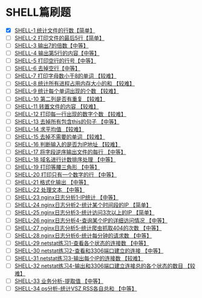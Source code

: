
# SHELL篇刷题


- [x] [SHELL-1 统计文件的行数【简单】](shell-1.md) 
- [ ] [SHELL-2 打印文件的最后5行【简单】](shell-2.md)
- [ ] [SHELL-3 输出7的倍数【中等】](shell-3.md)
- [ ] [SHELL-4 输出第5行的内容【中等】](shell-4.md)
- [ ] [SHELL-5 打印空行的行号【中等】](shell-5.md)
- [ ] [SHELL-6 去掉空行【中等】](shell-6.md)
- [ ] [SHELL-7 打印字母数小于8的单词 【较难】](shell-1.md)
- [ ] [SHELL-8 统计所有进程占用内存大小的和 【较难】](shell-1.md)
- [ ] [SHELL-9 统计每个单词出现的个数 【较难】](shell-1.md)
- [ ] [SHELL-10 第二列是否有重复 【较难】](shell-1.md)
- [ ] [SHELL-11 转置文件的内容 【较难】](shell-1.md)
- [ ] [SHELL-12 打印每一行出现的数字个数 【较难】](shell-1.md)
- [ ] [SHELL-13 去掉所有包含this的句子 【中等】](shell-1.md)
- [ ] [SHELL-14 求平均值 【较难】](shell-1.md)
- [ ] [SHELL-15 去掉不需要的单词 【较难】](shell-1.md)
- [ ] [SHELL-16 判断输入的是否为IP地址 【较难】](shell-1.md)
- [ ] [SHELL-17 将字段逆序输出文件的每行 【中等】](shell-1.md)
- [ ] [SHELL-18 域名进行计数排序处理 【中等】](shell-1.md)
- [ ] [SHELL-19 打印等腰三角形 【中等】](shell-1.md)
- [ ] [SHELL-20 打印只有一个数字的行 【中等】](shell-1.md)
- [ ] [SHELL-21 格式化输出 【中等】](shell-1.md)
- [ ] [SHELL-22 处理文本 【中等】](shell-1.md)
- [ ] [SHELL-23 nginx日志分析1-IP统计 【中等】](shell-1.md)
- [ ] [SHELL-24 nginx日志分析2-统计某个时间段的IP 【简单】](shell-1.md)
- [ ] [SHELL-25 nginx日志分析3-统计访问3次以上的IP 【简单】](shell-1.md)
- [ ] [SHELL-26 nginx日志分析4-查询某个IP的详细访问情况 【中等】](shell-1.md)
- [ ] [SHELL-27 nginx日志分析5-统计爬虫抓取404的次数 【中等】](shell-1.md)
- [ ] [SHELL-28 nginx日志分析6-统计每分钟的请求数 【中等】](shell-1.md)
- [ ] [SHELL-29 netstat练习1-查看各个状态的连接数 【中等】](shell-1.md)
- [ ] [SHELL-30 netstat练习2-查看和3306端口建立的连接 【中等】](shell-30.md)
- [ ] [SHELL-31 netstat练习3-输出每个IP的连接数 【较难】](shell-31.md)
- [ ] [SHELL-32 netstat练习4-输出和3306端口建立连接总的各个状态的数目 【较难】](shell-32.md)
- [ ] [SHELL-33 业务分析-提取值 【中等】](shell-33.md)
- [ ] [SHELL-34 ps分析-统计VSZ,RSS各自总和 【中等】](shell-34.md) 
